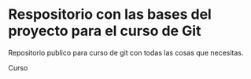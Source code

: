 # Respositorio con las bases del proyecto para el curso de Git

Repositorio publico para curso de git con todas las cosas que necesitas.

Curso